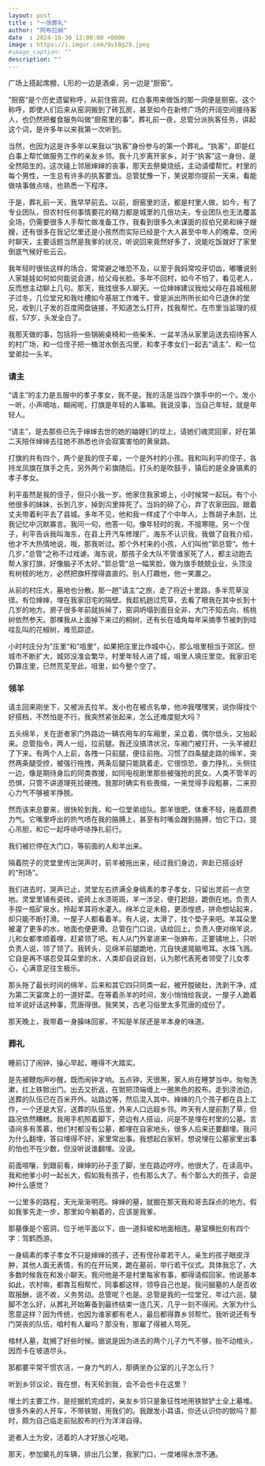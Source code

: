 ```yaml
---
layout: post
title : "一场葬礼"
author: "阿布拉赫"
date  : 2024-10-30 12:00:00 +0800
image : https://i.imgur.com/9vI8g29.jpeg
#image_caption: ""
description: ""
---
```


广场上搭起席棚，L形的一边是酒桌，另一边是“厨窑“。

<!--more-->

”厨窑“是个历史遗留称呼，从前住窑洞，红白事用来做饭的那一洞便是厨窑。这个称呼，即使人们后来从窑洞搬到了砖瓦房，甚至如今在新修广场的开阔空间接待客人，也仍然把餐食服务叫做“厨窑里的事”。葬礼前一夜，总管分派执客任务，讲起这个词，是许多年以来我第一次听到。

当然，也因为这是许多年以来我以“执客”身份参与的第一个葬礼。“执客”，即是红白事上帮忙做服务工作的亲友乡邻。我十几岁离开家乡，对于“执客”这一身份，是全然陌生的。这次碰上邻居婶婶的丧事，那天去祭奠烧纸，主动请缨帮忙。村里的每个男性，一生总有许多的执客要当。总管犹豫一下，笑说那你提前一天来，看能做啥事做点啥，也熟悉一下程序。

于是，葬礼前一天，我早早前去。以前，厨窑里的活，都是村里人做，如今，有了专业团队，但农村任何事情要花的精力都是城里的几倍功夫，专业团队也无法覆盖全场，仍需要很多人手帮忙做准备工作，我看到很多久未谋面的叔伯兄弟和婶子嫂嫂，还有很多在我记忆里还是小孩然而实际已经是个大人甚至中年人的晚辈。空闲时聊天，主要话题当然是我爹的状况，听说回来竟然好多了，说能吃饭就好了家里倒底气候好些云云。

我年轻时很怯这样的场合，常常避之唯恐不及，以至于我妈常咬牙切齿，嘟囔说别人家娃娃如何如何能说会道，给父母长脸。多年不回村，如今不怕了，看见老人，反而想主动聊上几句。那天，我找很多人聊天。一位婶婶建议我给父母在县城租房子过冬，几位堂兄和我吐槽如今基层工作难干。曾是派出所所长如今已退休的堂兄，收到儿子发的百度网盘链接，不知道怎么打开，找我帮忙。在市里当监理的叔叔，57岁，头发全白了。

我那天做的事，包括将一些锅碗桌椅和一些柴禾、一盆羊汤从家里运送去招待客人的村广场，和一位侄子把一桶泔水倒去沟里，和孝子孝女们一起去“请主”、和一位堂弟拉一头羊。


### 请主

“请主”的主力是五服中的孝子孝女，我不是。我的活是当四个旗手中的一个。发小一听，小声嘀咕，糊闹呢，打旗是年轻的人事嘛。我说没事，当自己年轻，就是年轻人。

“请主”，是去那些已先于婶婶去世的她的妯娌们的坟上，请她们魂灵回家，好在第二天陪伴婶婶去往她不熟悉也许会寂寞害怕的黄泉路。

打旗的共有四个，两个是我的侄子辈，一个是外村的小孩。我和叫利平的侄子，各持龙凤旗在旗手之先，另外两个彩旗随后。打头的是吹鼓手，镇后的是全身镐素的孝子孝女。

利平虽然是我的侄子，但只小我一岁。他家住我家塬上，小时候常一起玩。有个小他很多的妹妹，长到几岁，掉到沟里摔死了。当妈的碎了心，弃了农家田园，跟着丈夫带着利平去了县城。多年不见，他和我一样成了个中年人，上唇胡子未刮，比我记忆中沉默寡言。我问一句，他答一句。像年轻时的我，不擅寒暄。另一个侄子，利平告诉我叫海东，在县上开汽车修理厂。海东不认识我，我做了自我介绍，他才不大热情地说，哦，那我听过。那个外村来的小孩，人们叫他“郭总管“。他十几岁，”总管“之称不过戏谑。海东说，那孩子全大队不管谁家死了人，都主动跑去帮人家打旗，好像脑子不太好。”郭总管“总一幅笑脸，做为旗手兢兢业业，头顶没有树枝的地方，必然把旗杆撑得直直的。别人打趣他，他一笑置之。

从前的村庄大，墓地也分散。那一趟”请主“之旅，走了将近十里路，多半荒草没径。有位婶婶，埋在我家旧宅的隔壁。我趁机趟过荒草，去看了眼我在其中长到十几岁的地方。房子很多年前就拆掉了，窑洞坍塌到面目全非，大门不知去向，核桃树依然参天。那棵我从上面掉下来过的桐树，还有长在墙角每年采摘季节被刺到哇哇乱叫的花椒树，难觅踪迹。

小时村庄分为”庄里“和”咀里“，如果把庄里比作城中心，那么咀里相当于郊区。但城市不断扩大，城郊没准会繁华，村里年轻人进了城，咀里人填庄里空。我家旧宅仍算庄里，已然荒芜至此，咀里，如今整个空了。


### 领羊

请主回来刚坐下，又被派去拉羊。发小也在被点名单，他冲我嘿嘿笑，说你得找个好搭档，不然怕是不行。我突然紧张起来，怎么还难度挺大吗？

五头绵羊，关在逝者家门外路边一辆农用车的车厢里，呆立着，偶尔低头，又抬起来。总管指令，两人一组，拉前腿。我还没搞清状况，车厢门被打开，一头羊被赶了下来。有两个人上前，各拽一只前腿，便往前拖。习惯了四条腿走路的绵羊，突然两条腿受控，被强行拖拽，两条后腿只能跳着走。它很惊恐，奋力挣扎，头侧往一边，像是期待身后的同类救援，如同电视剧里那些被强抢的民女。人类不管羊的恐惧，只管不讲道理死拉硬拽。我那时确实有些畏缩，一来觉得手段粗暴，二来担心力气不够被羊挣脱。

然而该来总要来，很快轮到我，和一位堂弟组队。那羊很肥，体重不轻，拖着颇费力气。它嘴里呼出的热气喷在我的胳膊上，甚至有时嘴会蹭到胳膊，怕它下口，提心吊胆，和它一起呼哧呼哧挣扎前行。

我们被拦停在大门口，等前面的人和羊出来。

隔着院子的灵堂里传出哭声时，前羊被拖出来，经过我们身边，奔赴已搭设好的“刑场”。

我们进去时，哭声已止，灵堂左右挤满全身缟素的孝子孝女，只留出灵前一点空地。灵堂里铺有瓷砖，瓷砖上水渍斑斑，羊一涉足，便打趔趄，跪倒在地。负责人手捏一瓶矿泉水，拎起羊耳将水灌入。绵羊立足未稳，更添惶惑，拼命想站起来，却只能不断打滑。一屋子人都看着羊。有人说，太滑了，找个垫子来吧。羊耳朵里被灌了更多的水，地面也便更滑。总管在门口说，话给回上。负责人便对绵羊说，儿和女都孝顺着哩，赶紧领了吧。有人从门外拿进来一张麻布，正要铺地上，只听负责人说，领了领了。我转头，见绵羊前腿跪地，兀自快速晃脑甩耳。水珠飞溅。它自是再不堪忍受耳朵里的水，人类却自说自划，认为那代表死者领受了儿女孝心，心满意足往生极乐。

那头拖了最长时间的绵羊，后来和其它四只同类一起，被开膛破肚，洗剥干净，成为第二天宴席上的一道好菜。在等着杀羊的时间，发小悄悄给我说，一屋子人跪着给羊说好话这种事，荒唐得很。我笑笑，古老习俗里太多荒唐的成份了。

那天晚上，我带着一身臊味回家，不知是羊尿还是羊本身的味道。


### 葬礼

睡前订了闹钟，操心早起，睡得不大踏实。

是先被鞭炮声吵醒，既而闹钟才响。五点钟，天很黑，家人尚在睡梦当中。匆匆洗漱，扛上铁锨出门。出去又折返，在锨把顶端缠上一圈黑色的胶布。走到涝池边，送葬的队伍已在百米开外。站路边等，然后混入其中。婶婶的几个孩子都在县上工作，一个还是大官，送葬的队伍里，外来人口远超乡邻。昨天有人提前割了草，但路况依然糟糕。我用手机照着脚下，旁边有人搭讪，问是不是埋在村里的公墓。言语间多有羡慕，他们村都没有公墓，都埋在自家地头，很多人后来还要翻埋。我问为什么翻埋，答曰埋得不好，家里常出事。我想起白家轩。想说埋在公墓家里出事的怕也不在少数，但没听说谁翻埋。没说。

前面喧嚷，到跟前看，婶婶的孙子歪了脚，坐在路边哼哼。他很大了，在读高中。我和他爹小时一起长大，假如我有孩子，也有那么大了。有个那么大的孩子，会是种什么感觉？

一公里多的路程，天光渐渐明亮。婶婶的墓，就掘在那天我和哥去踩点的地方。假如我爹先走一步，那里如今躺着的，应该是我爹。

那墓像是个窑洞，位于地平面以下，由一道斜坡和地面相连。墓室横批刻有四个字：驾鹤西游。

一身缟素的孝子孝女不只是婶婶的孩子，还有侄孙辈若干人。亲生的孩子眼皮浮肿，其他人面无表情，有的在开玩笑，跪在墓前，举行若干仪式。具体我忘了，大多数时候我在和发小聊天。我问他是不是村里每家有事，都得请假回家。他说基本如此，农村嘛，都靠互相帮忙，同事都这样，领导自己也是。我问掘墓的人是否收取报酬，说不收，义务劳动。总管呢？也是。总管是我的一位堂兄，年过六巡，腿脚不怎么好，从葬礼开始筹备到最终结束一连几天，几乎一刻不得闲。大家为什么愿意这样？因为传统，也因为谁家都有老人，最后都得靠乡邻帮忙。我听说还有专门哭丧的队伍，咱村有人雇吗？那没有，那雇了得被人骂死。

棺材入墓，耽搁了好些时候。据说是因为进去的两个儿子力气不够，抬不动棺头，因而卡在坡道尽头。

那都要平常干惯农活，一身力气的人，那俩坐办公室的儿子怎么行？

听到乡邻议论，我在想，有天轮到我，会不会也卡在这里？

埋土的主要工作，是挖掘机完成的，亲友乡邻只是象征性地用铁锨铲土全上墓堆。很多外来的人开车，不带铁锨，用我们的。我跟发小耳语，你还认识你的锨吗？那时，颇为自己临走前贴胶布的行为洋洋自得。

逝者入土为安，活着的人才好放心吃喝。

那天，参加奠礼的车辆，排出几公里，我家门口，一度堵得水泄不通。

<!--END-->